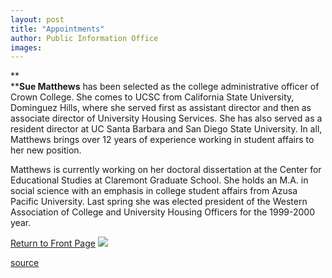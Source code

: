```yaml
---
layout: post
title: "Appointments"
author: Public Information Office
images:
---
```


**  
****Sue Matthews** has been selected as the college administrative officer of Crown College. She comes to UCSC from California State University, Dominguez Hills, where she served first as assistant director and then as associate director of University Housing Services. She has also served as a resident director at UC Santa Barbara and San Diego State University. In all, Matthews brings over 12 years of experience working in student affairs to her new position.

Matthews is currently working on her doctoral dissertation at the Center for Educational Studies at Claremont Graduate School. She holds an M.A. in social science with an emphasis in college student affairs from Azusa Pacific University. Last spring she was elected president of the Western Association of College and University Housing Officers for the 1999-2000 year.

  
[Return to Front Page][1] ![ ][2]


[1]: ../../index.html
[2]: ../../images/trans.gif

[source](http://www1.ucsc.edu/currents/99-00/10-04/appointments.html "Permalink to appointments")
